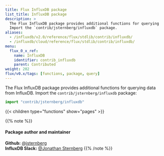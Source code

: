```yaml
---
title: Flux InfluxDB package
list_title: InfluxDB package
description: >
  The Flux InfluxDB package provides additional functions for querying data from InfluxDB.
  Import the `contrib/jsternberg/influxdb` package.
aliases:
  - /influxdb/v2.0/reference/flux/stdlib/contrib/influxdb/
  - /influxdb/cloud/reference/flux/stdlib/contrib/influxdb/
menu:
  flux_0_x_ref:
    name: InfluxDB
    identifier: contrib_influxdb
    parent: Contributed
weight: 202
flux/v0.x/tags: [functions, package, query]
---
```


The Flux InfluxDB package provides additional functions for querying data from InfluxDB.
Import the `contrib/jsternberg/influxdb` package:

```js
import "contrib/jsternberg/influxdb"
```

{{< children type="functions" show="pages" >}}

{{% note %}}
#### Package author and maintainer
**Github:** [@jsternberg](https://github.com/jsternberg)  
**InfluxDB Slack:** [@Jonathan Sternberg](https://influxdata.com/slack)
{{% /note %}}
